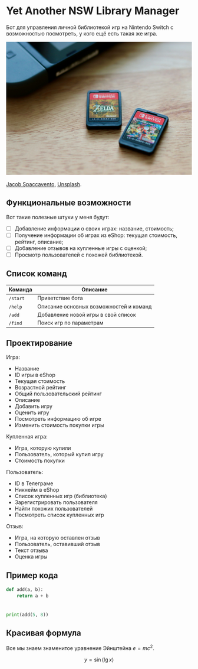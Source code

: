 # Yet Another NSW Library Manager

Бот для управления личной библиотекой игр на Nintendo Switch с возможностью посмотреть, у кого ещё есть такая же игра. 

![](nsw-cartridges.jpg)

[Jacob Spaccavento](https://unsplash.com/@sp_cca?utm_content=creditCopyText&utm_medium=referral&utm_source=unsplash), [Unsplash](https://unsplash.com/photos/a-couple-of-nintendo-games-sitting-on-top-of-a-wooden-table-BaVfcEowKqw?utm_content=creditCopyText&utm_medium=referral&utm_source=unsplash).

## Функциональные возможности

Вот такие полезные штуки у меня будут:

* [ ] Добавление информации о своих играх: название, стоимость;
* [ ] Получение информации об играх из eShop: текущая стоимость, рейтинг, описание;
* [ ] Добавление отзывов на купленные игры с оценкой;
* [ ] Просмотр пользователей с похожей библиотекой.

## Список команд

| Команда  | Описание                                |
|----------|-----------------------------------------|
| `/start` | Приветствие бота                        |
| `/help`  | Описание основных возможностей и команд |
| `/add`   | Добавление новой игры в свой список     |
| `/find`  | Поиск игр по параметрам                 |

## Проектирование

Игра:

* Название
* ID игры в eShop
* Текущая стоимость
* Возрастной рейтинг
* Общий пользовательский рейтинг
* Описание
* Добавить игру
* Оценить игру
* Посмотреть информацию об игре
* Изменить стоимость покупки игры

Купленная игра:

* Игра, которую купили
* Пользователь, который купил игру
* Стоимость покупки

Пользователь:

* ID в Телеграме
* Никнейм в eShop
* Список купленных игр (библиотека)
* Зарегистрировать пользователя
* Найти похожих пользователей
* Посмотреть список купленных игр

Отзыв:

* Игра, на которую оставлен отзыв
* Пользователь, оставивший отзыв
* Текст отзыва
* Оценка игры

## Пример кода

```python
def add(a, b):
    return a + b


print(add(5, 8))
```

## Красивая формула

Все мы знаем знаменитое уравнение Эйнштейна $e = mc^2$.

$$
y = \sin(\lg{x})
$$
